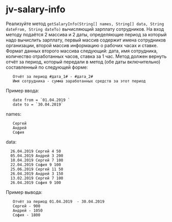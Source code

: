 # jv-salary-info

Реализуйте метод `getSalaryInfo(String[] names, String[] data, String dateFrom, String dateTo)` вычисляющий зарплату сотрудников. 
На вход методу подаётся 2 массива и 2 даты, определяющие период за который надо вычислить зарплату, 
первый массив содержит имена сотрудников организации, второй массив информацию о рабочих часах и ставке. 
Формат данных второго массива следующий: дата, имя сотрудника, количество отработанных часов, ставка за 1 час. 
Метод должен вернуть отчёт за период, который передали в метод (обе даты включительно) составленный по следующей форме: 
```
   Отчёт за период #дата_1# - #дата_2#
   Имя сотрудника - сумма заработанных средств за этот период
```
Пример ввода:
```
   date from = `01.04.2019 `
   date to = `30.04.2019` 
``` 

names:
```
   Сергей
   Андрей
   София
```

data:
```
  26.04.2019 Сергей 4 50
  05.04.2019 Андрей 3 200
  10.04.2019 Сергей 7 100
  22.04.2019 София 9 100
  25.06.2019 Сергей 11 50
  26.04.2019 Андрей 3 150
  13.02.2019 Сергей 7 100
  26.04.2019 София 9 100
```

Пример вывода:
```
   Отчёт за период 01.04.2019  - 30.04.2019  
   Сергей - 900
   Андрей - 1050
   София - 1800
```
